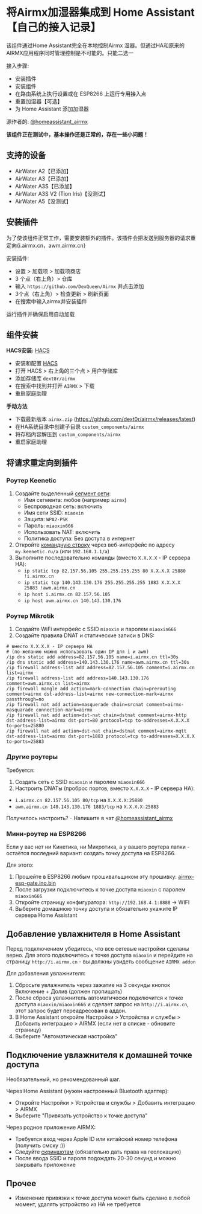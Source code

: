 # 将Airmx加湿器集成到 Home Assistant【自己的接入记录】
该组件通过Home Assistant完全在本地控制Airmx 湿器。但通过HA和原来的AIRMX应用程序同时管理控制是不可能的。只能二选一

接入步骤:
* 安装插件
* 安装组件
* 在路由系统上执行设置或在 ESP8266 上运行专用接入点
* 重置加湿器【可选】
* 为 Home Assistant 添加加湿器

源作者的: [@homeassistant_airmx](https://t.me/homeassistant_airmx)

**该组件正在测试中，基本操作还是正常的，存在一些小问题！**

## 支持的设备
* AirWater A2【已添加】
* AirWater A3【已添加】
* AirWater A3S【已添加】
* AirWater A3S V2 (Tion Iris)【没测试】
* AirWater A5【没测试】

## 安装插件
为了使该组件正常工作，需要安装额外的插件。该插件会把发送到服务器的请求重定向{i.airmx.cn，awm.airmx.cn}

安装插件:
* 设置 > 加载项 > 加载项商店
* 3 个点（右上角）> 仓库
* 输入 `https://github.com/DexQueen/Airmx` 并点击添加
* 3个点（右上角）> 检查更新 > 刷新页面
* 在搜索中输入airmx并安装插件

运行插件并确保启用自动加载

## 组件安装
**HACS安装:** [HACS](https://hacs.xyz/)
* 安装和配置 [HACS](https://hacs.xyz/docs/use/#getting-started-with-hacs)
* 打开 HACS > 右上角的三个点 > 用户存储库
* 添加存储库 `dext0r/airmx` 
* 在搜索中找到并打开 `AIRMX` > 下载
* 重启家庭助理

**手动方法**
* 下载最新版本 `airmx.zip` (https://github.com/dext0r/airmx/releases/latest)
* 在HA系统目录中创建子目录 `custom_components/airmx`
* 将存档内容解压到 `custom_components/airmx`
* 重启家庭助理

## 将请求重定向到插件
### Роутер Keenetic
1. Создайте выделенный [сегмент сети](https://help.keenetic.com/hc/ru/articles/360005236300-Сегменты-сети):
   * Имя сегмента: любое (например `airmx`)
   * Беспроводная сеть: включить
   * Имя сети SSID: `miaoxin`
   * Защита: `WPA2-PSK`
   * Пароль: `miaoxin666`
   * Использовать NAT: включить
   * Политика доступа: Без доступа в интернет
2. Откройте [командную строку](https://help.keenetic.com/hc/ru/articles/213965889-Интерфейс-командной-строки-CLI-интернет-центра) через веб-интерфейс по адресу `my.keenetic.ru/a` (или `192.168.1.1/a`)
3. Выполните последовательно команды (вместо `X.X.X.X` - IP сервера HA):
   * `ip static tcp 82.157.56.105 255.255.255.255 80 X.X.X.X 25880 !i.airmx.cn`
   * `ip static tcp 140.143.130.176 255.255.255.255 1883 X.X.X.X 25883 !awm.airmx.cn`
   * `ip host i.airmx.cn 82.157.56.105`
   * `ip host awm.airmx.cn 140.143.130.176`

### Роутер Mikrotik
1. Создайте WiFi интерфейс с SSID `miaoxin` и паролем `miaoxin666`
2. Создайте правила DNAT и статические записи в DNS:
```
# вместо X.X.X.X - IP сервера HA
# (по-желанию можно использовать один IP для i и awm)
/ip dns static add address=82.157.56.105 name=i.airmx.cn ttl=30s
/ip dns static add address=140.143.130.176 name=awm.airmx.cn ttl=30s
/ip firewall address-list add address=82.157.56.105 comment=i.airmx.cn list=airmx
/ip firewall address-list add address=140.143.130.176 comment=awm.airmx.cn list=airmx
/ip firewall mangle add action=mark-connection chain=prerouting comment=airmx dst-address-list=airmx new-connection-mark=airmx passthrough=no
/ip firewall nat add action=masquerade chain=srcnat comment=airmx-masquarade connection-mark=airmx
/ip firewall nat add action=dst-nat chain=dstnat comment=airmx-http dst-address-list=airmx dst-port=80 protocol=tcp to-addresses=X.X.X.X to-ports=25880
/ip firewall nat add action=dst-nat chain=dstnat comment=airmx-mqtt dst-address-list=airmx dst-port=1883 protocol=tcp to-addresses=X.X.X.X to-ports=25883
```

### Другие роутеры
Требуется:
1. Создать сеть с SSID `miaoxin` и паролем `miaoxin666`
2. Настроить DNATы (проброс портов, вместо `X.X.X.X` - IP сервера HA):
  * `i.airmx.cn 82.157.56.105 80/tcp` на `X.X.X.X:25880`
  * `awm.airmx.cn 140.143.130.176 1883/tcp` на `X.X.X.X:25883`

Получилось настроить? - Напишите в чат [@homeassistant_airmx](https://t.me/homeassistant_airmx)

### Мини-роутер на ESP8266
Если у вас нет ни Кинетика, ни Микротика, а у вашего роутера лапки - остаётся последний вариант: создать точку доступа на ESP8266.

Для этого:
1. Прошейте в ESP8266 любым прошивальщиком эту прошивку: [airmx-esp-gate.ino.bin](https://github.com/dext0r/airmx/raw/main/airmx-esp-gate/build/esp8266.esp8266.nodemcu/airmx-esp-gate.ino.bin)
2. После загрузки подключитесь к точке доступа `miaoxin` с паролем `miaoxin666`
3. Откройте страницу конфигуратора: `http://192.168.4.1:8888` -> WIFI
4. Выберите домашнюю точку доступа и обязательно укажите IP сервера Home Assistant

## Добавление увлажнителя в Home Assistant
Перед подключением убедитесь, что все сетевые настройки сделаны верно. Для этого подключитесь к точке доступа `miaoxin` и перейдите на страницу `http://i.airmx.cn` - вы должны увидеть сообщение `AIRMX addon`

Для добавления увлажнителя:
1. Сбросьте увлажнитель через зажатие на 3 секунды кнопок Включение + Долив (должен пропищать)
2. После сброса увлажнитель автоматически подключится к точке доступа `miaoxin/miaoxin666` и сделает запрос на `http://i.airmx.cn`, этот запрос будет переадресован в аддон.
3. В Home Assistant откройте Настройки > Устройства и службы > Добавить интеграцию > AIRMX (если нет в списке - обновите страницу)
4. Выберите "Автоматическая настройка"

## Подключение увлажнителя к домашней точке доступа
Необязательный, но рекомендованный шаг.

Через Home Assistant (нужен настроенный Bluetooth адаптер):
* Откройте Настройки > Устройства и службы > Добавить интеграцию > AIRMX
* Выберите "Привязать устройство к точке доступа"

Через родное приложение AIRMX:
* Требуется вход через Apple ID или китайский номер телефона (получить смску :))
* Следуйте [скриншотам](./images/ios) (обязательно дать права на геолокацию)
* После ввода SSID и пароля подождать 20-30 секунд и можно закрывать приложение

## Прочее
* Изменение привязки к точке доступа может быть сделано в любой момент, удалять устройство из HA не требуется
